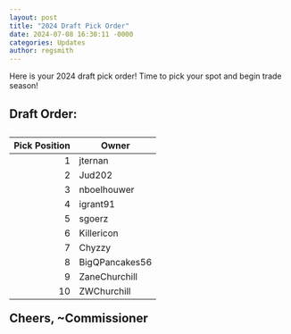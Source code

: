 ```yaml
---
layout: post
title: "2024 Draft Pick Order"
date: 2024-07-08 16:30:11 -0000
categories: Updates
author: regsmith
---
```

Here is your 2024 draft pick order! Time to pick your spot and begin trade season!

<h2>Draft Order:<h2>
<table>
<thead>
<tr><th style="text-align: right;">  Pick Position</th><th>Owner         </th></tr>
</thead>
<tbody>
<tr><td style="text-align: right;">              1</td><td>jternan       </td></tr>
<tr><td style="text-align: right;">              2</td><td>Jud202        </td></tr>
<tr><td style="text-align: right;">              3</td><td>nboelhouwer   </td></tr>
<tr><td style="text-align: right;">              4</td><td>igrant91      </td></tr>
<tr><td style="text-align: right;">              5</td><td>sgoerz        </td></tr>
<tr><td style="text-align: right;">              6</td><td>Killericon    </td></tr>
<tr><td style="text-align: right;">              7</td><td>Chyzzy        </td></tr>
<tr><td style="text-align: right;">              8</td><td>BigQPancakes56</td></tr>
<tr><td style="text-align: right;">              9</td><td>ZaneChurchill </td></tr>
<tr><td style="text-align: right;">             10</td><td>ZWChurchill   </td></tr>
</tbody>
</table>


Cheers,
~Commissioner